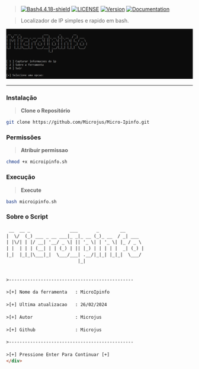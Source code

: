 > [![Bash4.4.18-shield]](http://tldp.org/LDP/abs/html/bashver4.html#AEN21220) [![LICENSE](https://img.shields.io/badge/Licen%C3%A7a-MIT-brightgreen.svg)](https://github.com/Microjus/Micro-Calc/blob/main/LICENSE) [![Version](https://img.shields.io/badge/Version-1.0-orange.svg)](https://github.com/Microjus/Micro-Ipinfo/releases/tag/1.0) [![Documentation](https://img.shields.io/badge/Documentation-Yes-green.svg)](https://github.com/seu-usuario/seu-repositorio/wiki)

> Localizador de IP simples e rapido em bash.
 
![Banner]

----
### Instalação
> **Clone o Repositório**
```bash
git clone https://github.com/Microjus/Micro-Ipinfo.git
```
### Permissões
> **Atribuir permissao**
```bash
chmod +x microipinfo.sh
```
### Execução
> **Execute**
```bash
bash microipinfo.sh
```
### Sobre o Script
```html
 __  __ _               ___       _        __
|  \/  (_) ___ _ __ ___|_ _|_ __ (_)_ __  / _| ___
| |\/| | |/ __| '__/ _ \| || '_ \| | '_ \| |_ / _ \
| |  | | | (__| | | (_) | || |_) | | | | |  _| (_) |
|_|  |_|_|\___|_|  \___/___| .__/|_|_| |_|_|  \___/
                           |_|


>-----------------------------------------------

>[+] Nome da ferramenta   : MicroIpinfo

>[+] Ultima atualizacao   : 26/02/2024

>[+] Autor                : Microjus

>[+] Github               : Microjus

>-----------------------------------------------

>[+] Pressione Enter Para Continuar [+]
</div>
```

[Banner]: https://github.com/Microjus/Micro-Ipinfo/blob/main/microipinfo.PNG
[Bash4.4.18-shield]: https://img.shields.io/badge/Bash-4.4.18%2B-brightgreen.svg "Bash 4.4.18 Ou superior"
